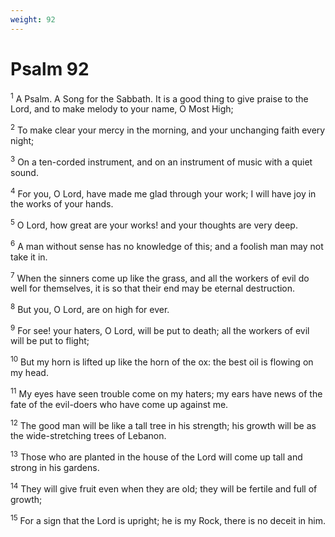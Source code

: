 ```yaml
---
weight: 92
---
```


# Psalm 92

<sup>1</sup> A Psalm. A Song for the Sabbath. It is a good thing to give praise to the Lord, and to make melody to your name, O Most High; 

<sup>2</sup> To make clear your mercy in the morning, and your unchanging faith every night; 

<sup>3</sup> On a ten-corded instrument, and on an instrument of music with a quiet sound. 

<sup>4</sup> For you, O Lord, have made me glad through your work; I will have joy in the works of your hands. 

<sup>5</sup> O Lord, how great are your works! and your thoughts are very deep. 

<sup>6</sup> A man without sense has no knowledge of this; and a foolish man may not take it in. 

<sup>7</sup> When the sinners come up like the grass, and all the workers of evil do well for themselves, it is so that their end may be eternal destruction. 

<sup>8</sup> But you, O Lord, are on high for ever. 

<sup>9</sup> For see! your haters, O Lord, will be put to death; all the workers of evil will be put to flight; 

<sup>10</sup> But my horn is lifted up like the horn of the ox: the best oil is flowing on my head. 

<sup>11</sup> My eyes have seen trouble come on my haters; my ears have news of the fate of the evil-doers who have come up against me. 

<sup>12</sup> The good man will be like a tall tree in his strength; his growth will be as the wide-stretching trees of Lebanon. 

<sup>13</sup> Those who are planted in the house of the Lord will come up tall and strong in his gardens. 

<sup>14</sup> They will give fruit even when they are old; they will be fertile and full of growth; 

<sup>15</sup> For a sign that the Lord is upright; he is my Rock, there is no deceit in him. 


